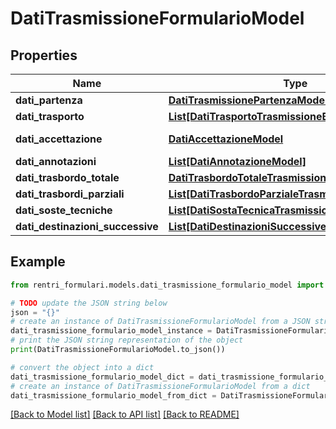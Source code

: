 # DatiTrasmissioneFormularioModel


## Properties

Name | Type | Description | Notes
------------ | ------------- | ------------- | -------------
**dati_partenza** | [**DatiTrasmissionePartenzaModel**](DatiTrasmissionePartenzaModel.md) |  | 
**dati_trasporto** | [**List[DatiTrasportoTrasmissioneBaseModel1]**](DatiTrasportoTrasmissioneBaseModel1.md) |  | [optional] 
**dati_accettazione** | [**DatiAccettazioneModel**](DatiAccettazioneModel.md) | Dati accettazione | [optional] 
**dati_annotazioni** | [**List[DatiAnnotazioneModel]**](DatiAnnotazioneModel.md) |  | [optional] 
**dati_trasbordo_totale** | [**DatiTrasbordoTotaleTrasmissioneModel**](DatiTrasbordoTotaleTrasmissioneModel.md) |  | [optional] 
**dati_trasbordi_parziali** | [**List[DatiTrasbordoParzialeTrasmissioneModel]**](DatiTrasbordoParzialeTrasmissioneModel.md) |  | [optional] 
**dati_soste_tecniche** | [**List[DatiSostaTecnicaTrasmissioneModel]**](DatiSostaTecnicaTrasmissioneModel.md) |  | [optional] 
**dati_destinazioni_successive** | [**List[DatiDestinazioniSuccessiveTrasmissioniModel]**](DatiDestinazioniSuccessiveTrasmissioniModel.md) |  | [optional] 

## Example

```python
from rentri_formulari.models.dati_trasmissione_formulario_model import DatiTrasmissioneFormularioModel

# TODO update the JSON string below
json = "{}"
# create an instance of DatiTrasmissioneFormularioModel from a JSON string
dati_trasmissione_formulario_model_instance = DatiTrasmissioneFormularioModel.from_json(json)
# print the JSON string representation of the object
print(DatiTrasmissioneFormularioModel.to_json())

# convert the object into a dict
dati_trasmissione_formulario_model_dict = dati_trasmissione_formulario_model_instance.to_dict()
# create an instance of DatiTrasmissioneFormularioModel from a dict
dati_trasmissione_formulario_model_from_dict = DatiTrasmissioneFormularioModel.from_dict(dati_trasmissione_formulario_model_dict)
```
[[Back to Model list]](../README.md#documentation-for-models) [[Back to API list]](../README.md#documentation-for-api-endpoints) [[Back to README]](../README.md)


